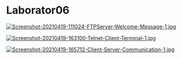 # Laborator06

[![Screenshot-20210419-111024-FTPServer-Welcome-Message-1.jpg](https://i.postimg.cc/4NgGH9Nb/Screenshot-20210419-111024-FTPServer-Welcome-Message-1.jpg)](https://postimg.cc/hhp6Hhmf)

[![Screenshot-20210419-163100-Telnet-Client-Terminal-1.jpg](https://i.postimg.cc/k4G39Qsq/Screenshot-20210419-163100-Telnet-Client-Terminal-1.jpg)](https://postimg.cc/B8rwB1RV)

[![Screenshot-20210419-165712-Client-Server-Communication-1.jpg](https://i.postimg.cc/N0SqsyzX/Screenshot-20210419-165712-Client-Server-Communication-1.jpg)](https://postimg.cc/t13mDgyR)
